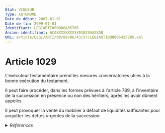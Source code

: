 ```yaml
---
État: VIGUEUR
Type: AUTONOME
Date de début: 2007-01-01
Date de fin: 2999-01-01
Identifiant: LEGIARTI000006435705
Ancien identifiant: ACAXXXXXXXX5X01029AAXXAB
URL: article/LEGI/ARTI/00/00/06/43/57/LEGIARTI000006435705.xml
---
```


<h1>Article 1029</h1>

L'exécuteur testamentaire prend les mesures conservatoires utiles à la bonne
exécution du testament.<br />

Il peut faire procéder, dans les formes prévues à l'article 789, à l'inventaire
de la succession en présence ou non des héritiers, après les avoir dûment
appelés.<br />

Il peut provoquer la vente du mobilier à défaut de liquidités suffisantes pour
acquitter les dettes urgentes de la succession.


<details>
  <summary><em>Références</em></summary>

  <h2>Articles faisant référence à l'article</h2>
  
  <ul>
    <li>
      <a href="https://legal.tricoteuses.fr//redirection/LEGIARTI000006284853?vers=git&vers=legifrance">LOI n° 2006-728 du 23 juin 2006 portant réforme des successions et des libéralités - article 19 ENTIEREMENT_MODIF</a> CREATION cible
    </li>
    <li>
      <a href="https://legal.tricoteuses.fr//redirection/LEGIARTI000006431579?vers=git&vers=legifrance">Code civil - article 789 AUTONOME MODIFIE, en vigueur du 1804-03-21 au 2007-01-01</a> CITATION cible
    </li>
    <li>
      <a href="https://legal.tricoteuses.fr//redirection/LEGIARTI000006431580?vers=git&vers=legifrance">Code civil - article 789 AUTONOME VIGUEUR, en vigueur depuis le 2007-01-01</a> CITATION cible
    </li>
  </ul>
  
  <h2>Références faites par l'article</h2>
  
  <ul>
    <li>
      2999-01-01 CITATION source <a href="https://legal.tricoteuses.fr//redirection/LEGIARTI000006431579?vers=git&vers=legifrance">Code civil - article 789 AUTONOME MODIFIE, en vigueur du 1804-03-21 au 2007-01-01</a>
    </li>
    <li>
      CODIFICATION source Loi 1803-05-03
    </li>
    <li>
      2006-06-23 CREATION source <a href="https://legal.tricoteuses.fr//redirection/LEGIARTI000006284853?vers=git&vers=legifrance">LOI n° 2006-728 du 23 juin 2006 portant réforme des successions et des libéralités - article 19 ENTIEREMENT_MODIF</a>
    </li>
  </ul>
</details>

